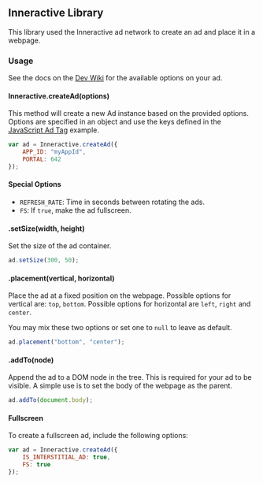 ## Inneractive Library

This library used the Inneractive ad network to create an ad and place it in a webpage.

### Usage

See the docs on the [Dev Wiki](https://inneractive.jira.com/wiki/display/DevWiki/JavaScript+Ad+Tag) for the available options on your ad.

#### Inneractive.createAd(options)

This method will create a new Ad instance based on the provided options. Options are specified in an object and use the keys defined in the [JavaScript Ad Tag](https://inneractive.jira.com/wiki/display/DevWiki/JavaScript+Ad+Tag) example.

~~~javascript
var ad = Inneractive.createAd({
	APP_ID: "myAppId",
	PORTAL: 642
});
~~~

#### Special Options

- `REFRESH_RATE`: Time in seconds between rotating the ads.
- `FS`: If `true`, make the ad fullscreen.

#### .setSize(width, height)
Set the size of the ad container.

~~~javascript
ad.setSize(300, 50);
~~~ 

#### .placement(vertical, horizontal)
Place the ad at a fixed position on the webpage. Possible options for vertical are: `top`, `bottom`. Possible options for horizontal are `left`, `right` and `center`.

You may mix these two options or set one to `null` to leave as default.

~~~javascript
ad.placement("bottom", "center");
~~~

#### .addTo(node)
Append the ad to a DOM node in the tree. This is required for your ad to be visible. A simple use is to set the body of the webpage as the parent.

~~~javascript
ad.addTo(document.body);
~~~

#### Fullscreen
To create a fullscreen ad, include the following options:

~~~javascript
var ad = Inneractive.createAd({
    IS_INTERSTITIAL_AD: true,
    FS: true
});
~~~
